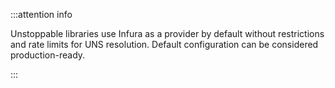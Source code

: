 :::attention info

Unstoppable libraries use Infura as a provider by default without restrictions and rate limits for UNS resolution. Default configuration can be considered production-ready.

:::
